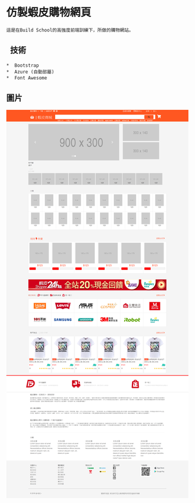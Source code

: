 # 仿製蝦皮購物網頁

    這是在Build School的高強度前端訓練下，所做的購物網站。
    
##    技術
    *  Bootstrap  
    *  Azure (自動部屬)  
    *  Font Awesome  

##  圖片
![Alt text](https://github.com/gtenmac/SheepWS/blob/master/%E8%9D%A6%E7%9A%AE.png "蝦皮網頁")
